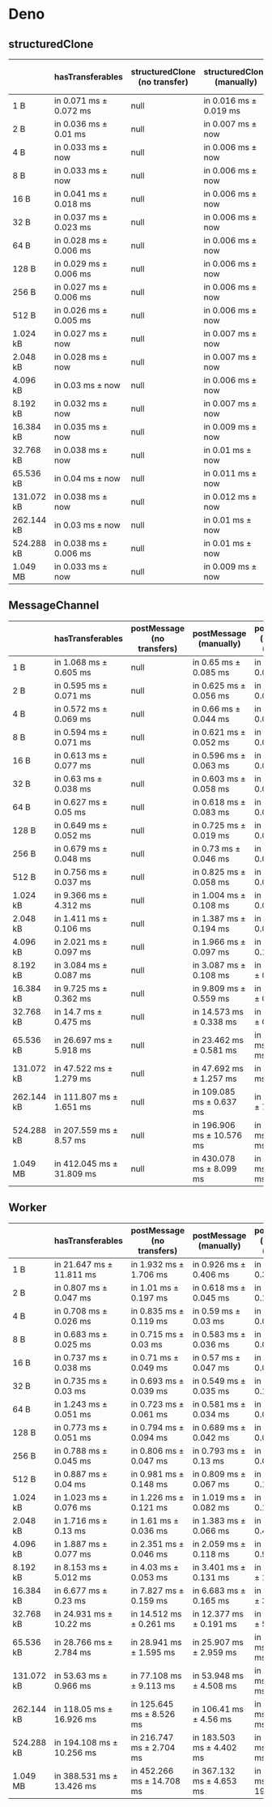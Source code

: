 # Deno

## structuredClone

|            | hasTransferables       | structuredClone (no transfer) | structuredClone (manually) | structuredClone (manually) (transfer) | structuredClone (getTransferables) | structuredClone (getTransferables) (transfer) | structuredClone (getTransferable*) | structuredClone (getTransferable*) (transfer) |
| ---------- | ---------------------- | ----------------------------- | -------------------------- | ------------------------------------- | ---------------------------------- | --------------------------------------------- | ---------------------------------- | --------------------------------------------- |
| 1 B        | in 0.071 ms ± 0.072 ms | null                          | in 0.016 ms ± 0.019 ms     | in 0.498 ms ± 0.162 ms                | in 0.136 ms ± 0.095 ms             | in 0.913 ms ± 0.917 ms                        | in 0.171 ms ± 0.142 ms             | in 0.462 ms ± 0.107 ms                        |
| 2 B        | in 0.036 ms ± 0.01 ms  | null                          | in 0.007 ms ± now          | in 0.365 ms ± 0.052 ms                | in 0.1 ms ± 0.068 ms               | in 0.44 ms ± 0.102 ms                         | in 0.12 ms ± 0.062 ms              | in 0.454 ms ± 0.103 ms                        |
| 4 B        | in 0.033 ms ± now      | null                          | in 0.006 ms ± now          | in 0.363 ms ± 0.071 ms                | in 0.098 ms ± 0.061 ms             | in 0.478 ms ± 0.157 ms                        | in 0.169 ms ± 0.161 ms             | in 0.457 ms ± 0.109 ms                        |
| 8 B        | in 0.033 ms ± now      | null                          | in 0.006 ms ± now          | in 0.379 ms ± 0.088 ms                | in 0.096 ms ± 0.056 ms             | in 0.451 ms ± 0.106 ms                        | in 0.13 ms ± 0.067 ms              | in 0.492 ms ± 0.147 ms                        |
| 16 B       | in 0.041 ms ± 0.018 ms | null                          | in 0.006 ms ± now          | in 0.471 ms ± 0.177 ms                | in 0.165 ms ± 0.143 ms             | in 0.525 ms ± 0.157 ms                        | in 0.121 ms ± 0.052 ms             | in 0.483 ms ± 0.128 ms                        |
| 32 B       | in 0.037 ms ± 0.023 ms | null                          | in 0.006 ms ± now          | in 0.444 ms ± 0.135 ms                | in 0.106 ms ± 0.041 ms             | in 0.512 ms ± 0.157 ms                        | in 0.101 ms ± 0.012 ms             | in 0.467 ms ± 0.083 ms                        |
| 64 B       | in 0.028 ms ± 0.006 ms | null                          | in 0.006 ms ± now          | in 0.396 ms ± 0.088 ms                | in 0.09 ms ± 0.007 ms              | in 0.458 ms ± 0.07 ms                         | in 0.116 ms ± 0.01 ms              | in 0.536 ms ± 0.157 ms                        |
| 128 B      | in 0.029 ms ± 0.006 ms | null                          | in 0.006 ms ± now          | in 0.426 ms ± 0.086 ms                | in 0.11 ms ± 0.011 ms              | in 0.498 ms ± 0.085 ms                        | in 0.135 ms ± 0.012 ms             | in 0.504 ms ± 0.067 ms                        |
| 256 B      | in 0.027 ms ± 0.006 ms | null                          | in 0.006 ms ± now          | in 0.433 ms ± 0.083 ms                | in 0.146 ms ± 0.027 ms             | in 0.521 ms ± 0.098 ms                        | in 0.172 ms ± 0.031 ms             | in 0.548 ms ± 0.102 ms                        |
| 512 B      | in 0.026 ms ± 0.005 ms | null                          | in 0.006 ms ± now          | in 0.519 ms ± 0.094 ms                | in 0.209 ms ± 0.044 ms             | in 0.661 ms ± 0.119 ms                        | in 0.273 ms ± 0.094 ms             | in 0.813 ms ± 0.078 ms                        |
| 1.024 kB   | in 0.027 ms ± now      | null                          | in 0.007 ms ± now          | in 0.647 ms ± 0.111 ms                | in 0.302 ms ± 0.089 ms             | in 0.9 ms ± 0.178 ms                          | in 0.355 ms ± 0.087 ms             | in 0.932 ms ± 0.182 ms                        |
| 2.048 kB   | in 0.028 ms ± now      | null                          | in 0.007 ms ± now          | in 0.932 ms ± 0.107 ms                | in 0.507 ms ± 0.131 ms             | in 1.302 ms ± 0.122 ms                        | in 0.576 ms ± 0.112 ms             | in 1.35 ms ± 0.136 ms                         |
| 4.096 kB   | in 0.03 ms ± now       | null                          | in 0.006 ms ± now          | in 1.541 ms ± 0.104 ms                | in 0.778 ms ± 0.151 ms             | in 2.187 ms ± 0.177 ms                        | in 0.922 ms ± 0.169 ms             | in 2.292 ms ± 0.115 ms                        |
| 8.192 kB   | in 0.032 ms ± now      | null                          | in 0.007 ms ± now          | in 2.669 ms ± 0.084 ms                | in 1.313 ms ± 0.077 ms             | in 3.888 ms ± 0.129 ms                        | in 1.59 ms ± 0.095 ms              | in 4.165 ms ± 0.087 ms                        |
| 16.384 kB  | in 0.035 ms ± now      | null                          | in 0.009 ms ± now          | in 5.936 ms ± 0.05 ms                 | in 2.595 ms ± 0.103 ms             | in 8.488 ms ± 0.182 ms                        | in 3.062 ms ± 0.081 ms             | in 8.917 ms ± 0.107 ms                        |
| 32.768 kB  | in 0.038 ms ± now      | null                          | in 0.01 ms ± now           | in 18.803 ms ± 5.892 ms               | in 4.89 ms ± 0.091 ms              | in 17.607 ms ± 0.835 ms                       | in 5.991 ms ± 0.077 ms             | in 19.04 ms ± 1.237 ms                        |
| 65.536 kB  | in 0.04 ms ± now       | null                          | in 0.011 ms ± now          | in 22.57 ms ± 0.195 ms                | in 9.564 ms ± 0.152 ms             | in 31.979 ms ± 0.438 ms                       | in 11.751 ms ± 0.188 ms            | in 38.242 ms ± 7.465 ms                       |
| 131.072 kB | in 0.038 ms ± now      | null                          | in 0.012 ms ± now          | in 44.882 ms ± 0.421 ms               | in 18.918 ms ± 0.11 ms             | in 63.309 ms ± 0.057 ms                       | in 23.325 ms ± 0.105 ms            | in 75.728 ms ± 15.699 ms                      |
| 262.144 kB | in 0.03 ms ± now       | null                          | in 0.01 ms ± now           | in 113.999 ms ± 2.168 ms              | in 37.513 ms ± 0.109 ms            | in 155.344 ms ± 2.325 ms                      | in 47.473 ms ± 2.389 ms            | in 166.563 ms ± 4.242 ms                      |
| 524.288 kB | in 0.038 ms ± 0.006 ms | null                          | in 0.01 ms ± now           | in 194.721 ms ± 1.654 ms              | in 74.572 ms ± 0.11 ms             | in 273.243 ms ± 2.443 ms                      | in 92.023 ms ± 0.136 ms            | in 292.755 ms ± 2.365 ms                      |
| 1.049 MB   | in 0.033 ms ± now      | null                          | in 0.009 ms ± now          | in 445.448 ms ± 7.279 ms              | in 148.792 ms ± 0.17 ms            | in 562.813 ms ± 23.387 ms                     | in 184.239 ms ± 1.109 ms           | in 618.152 ms ± 22.597 ms                     |

## MessageChannel

|            | hasTransferables          | postMessage (no transfers) | postMessage (manually)    | postMessage (manually) (transfer) | postMessage (getTransferables) | postMessage (getTransferables) (transfer) | postMessage (getTransferable*) | postMessage (getTransferable*) (transfer) |
| ---------- | ------------------------- | -------------------------- | ------------------------- | --------------------------------- | ------------------------------ | ----------------------------------------- | ------------------------------ | ----------------------------------------- |
| 1 B        | in 1.068 ms ± 0.605 ms    | null                       | in 0.65 ms ± 0.085 ms     | in 1.169 ms ± 0.094 ms            | in 0.964 ms ± 0.164 ms         | in 1.216 ms ± 0.052 ms                    | in 14.845 ms ± 11.461 ms       | in 1.195 ms ± 0.09 ms                     |
| 2 B        | in 0.595 ms ± 0.071 ms    | null                       | in 0.625 ms ± 0.056 ms    | in 1.16 ms ± 0.031 ms             | in 0.787 ms ± 0.067 ms         | in 1.092 ms ± 0.071 ms                    | in 0.812 ms ± 0.044 ms         | in 1.077 ms ± 0.091 ms                    |
| 4 B        | in 0.572 ms ± 0.069 ms    | null                       | in 0.66 ms ± 0.044 ms     | in 1.092 ms ± 0.031 ms            | in 0.855 ms ± 0.173 ms         | in 1.031 ms ± 0.091 ms                    | in 0.766 ms ± 0.045 ms         | in 1.079 ms ± 0.057 ms                    |
| 8 B        | in 0.594 ms ± 0.071 ms    | null                       | in 0.621 ms ± 0.052 ms    | in 1.021 ms ± 0.056 ms            | in 0.802 ms ± 0.073 ms         | in 1.002 ms ± 0.052 ms                    | in 0.811 ms ± 0.089 ms         | in 1.13 ms ± 0.067 ms                     |
| 16 B       | in 0.613 ms ± 0.077 ms    | null                       | in 0.596 ms ± 0.063 ms    | in 1.071 ms ± 0.03 ms             | in 0.802 ms ± 0.09 ms          | in 1.008 ms ± 0.068 ms                    | in 0.739 ms ± 0.055 ms         | in 1.24 ms ± 0.164 ms                     |
| 32 B       | in 0.63 ms ± 0.038 ms     | null                       | in 0.603 ms ± 0.058 ms    | in 1.11 ms ± 0.039 ms             | in 0.818 ms ± 0.146 ms         | in 1.028 ms ± 0.063 ms                    | in 0.825 ms ± 0.075 ms         | in 1.226 ms ± 0.186 ms                    |
| 64 B       | in 0.627 ms ± 0.05 ms     | null                       | in 0.618 ms ± 0.083 ms    | in 1.151 ms ± 0.027 ms            | in 0.799 ms ± 0.097 ms         | in 1.08 ms ± 0.041 ms                     | in 0.862 ms ± 0.096 ms         | in 1.216 ms ± 0.077 ms                    |
| 128 B      | in 0.649 ms ± 0.052 ms    | null                       | in 0.725 ms ± 0.019 ms    | in 1.244 ms ± 0.032 ms            | in 0.903 ms ± 0.201 ms         | in 1.228 ms ± 0.084 ms                    | in 0.901 ms ± 0.205 ms         | in 1.312 ms ± 0.081 ms                    |
| 256 B      | in 0.679 ms ± 0.048 ms    | null                       | in 0.73 ms ± 0.046 ms     | in 1.402 ms ± 0.034 ms            | in 0.92 ms ± 0.116 ms          | in 1.461 ms ± 0.064 ms                    | in 1.009 ms ± 0.291 ms         | in 1.52 ms ± 0.133 ms                     |
| 512 B      | in 0.756 ms ± 0.037 ms    | null                       | in 0.825 ms ± 0.058 ms    | in 1.873 ms ± 0.028 ms            | in 1.062 ms ± 0.231 ms         | in 1.93 ms ± 0.074 ms                     | in 1.23 ms ± 0.449 ms          | in 1.986 ms ± 0.109 ms                    |
| 1.024 kB   | in 9.366 ms ± 4.312 ms    | null                       | in 1.004 ms ± 0.108 ms    | in 2.765 ms ± 0.058 ms            | in 1.171 ms ± 0.055 ms         | in 2.887 ms ± 0.068 ms                    | in 1.303 ms ± 0.128 ms         | in 2.966 ms ± 0.129 ms                    |
| 2.048 kB   | in 1.411 ms ± 0.106 ms    | null                       | in 1.387 ms ± 0.194 ms    | in 4.453 ms ± 0.039 ms            | in 1.647 ms ± 0.045 ms         | in 4.73 ms ± 0.057 ms                     | in 1.705 ms ± 0.045 ms         | in 4.898 ms ± 0.159 ms                    |
| 4.096 kB   | in 2.021 ms ± 0.097 ms    | null                       | in 1.966 ms ± 0.097 ms    | in 8.866 ms ± 0.146 ms            | in 2.592 ms ± 0.043 ms         | in 9.41 ms ± 0.08 ms                      | in 2.757 ms ± 0.04 ms          | in 10.219 ms ± 0.344 ms                   |
| 8.192 kB   | in 3.084 ms ± 0.087 ms    | null                       | in 3.087 ms ± 0.108 ms    | in 14.934 ms ± 0.303 ms           | in 4.506 ms ± 0.095 ms         | in 16.698 ms ± 0.152 ms                   | in 4.77 ms ± 0.087 ms          | in 16.733 ms ± 0.457 ms                   |
| 16.384 kB  | in 9.725 ms ± 0.362 ms    | null                       | in 9.809 ms ± 0.559 ms    | in 36.074 ms ± 0.782 ms           | in 12.139 ms ± 0.379 ms        | in 38.211 ms ± 0.682 ms                   | in 12.588 ms ± 0.353 ms        | in 38.268 ms ± 0.372 ms                   |
| 32.768 kB  | in 14.7 ms ± 0.475 ms     | null                       | in 14.573 ms ± 0.338 ms   | in 62.387 ms ± 0.407 ms           | in 18.948 ms ± 0.605 ms        | in 69.042 ms ± 4.82 ms                    | in 19.98 ms ± 0.428 ms         | in 67.352 ms ± 0.387 ms                   |
| 65.536 kB  | in 26.697 ms ± 5.918 ms   | null                       | in 23.462 ms ± 0.581 ms   | in 125.632 ms ± 0.646 ms          | in 32.216 ms ± 0.217 ms        | in 134.631 ms ± 1.658 ms                  | in 34.305 ms ± 0.406 ms        | in 140.301 ms ± 6.928 ms                  |
| 131.072 kB | in 47.522 ms ± 1.279 ms   | null                       | in 47.692 ms ± 1.257 ms   | in 252.321 ms ± 1.07 ms           | in 64.703 ms ± 0.474 ms        | in 276.196 ms ± 10.323 ms                 | in 68.073 ms ± 0.987 ms        | in 275.148 ms ± 5.574 ms                  |
| 262.144 kB | in 111.807 ms ± 1.651 ms  | null                       | in 109.085 ms ± 0.637 ms  | in 550.29 ms ± 7.288 ms           | in 148.693 ms ± 1.449 ms       | in 587.526 ms ± 3.302 ms                  | in 158.318 ms ± 1.51 ms        | in 603.076 ms ± 8.289 ms                  |
| 524.288 kB | in 207.559 ms ± 8.57 ms   | null                       | in 196.906 ms ± 10.576 ms | in 1,053.139 ms ± 20.845 ms       | in 288.011 ms ± 7.873 ms       | in 1,138.835 ms ± 3.471 ms                | in 305.73 ms ± 5.181 ms        | in 1,156.148 ms ± 5.289 ms                |
| 1.049 MB   | in 412.045 ms ± 31.809 ms | null                       | in 430.078 ms ± 8.099 ms  | in 2,055.046 ms ± 7.486 ms        | in 562.834 ms ± 1.2 ms         | in 2,184.499 ms ± 22.431 ms               | in 585.017 ms ± 26.221 ms      | in 2,184.581 ms ± 11.724 ms               |

## Worker

|            | hasTransferables          | postMessage (no transfers) | postMessage (manually)   | postMessage (manually) (transfer) | postMessage (getTransferables) | postMessage (getTransferables) (transfer) | postMessage (getTransferable*) | postMessage (getTransferable*) (transfer) |
| ---------- | ------------------------- | -------------------------- | ------------------------ | --------------------------------- | ------------------------------ | ----------------------------------------- | ------------------------------ | ----------------------------------------- |
| 1 B        | in 21.647 ms ± 11.811 ms  | in 1.932 ms ± 1.706 ms     | in 0.926 ms ± 0.406 ms   | in 6.225 ms ± 0.354 ms            | in 10.109 ms ± 4.556 ms        | in 6.598 ms ± 0.71 ms                     | in 18.195 ms ± 11.309 ms       | in 5.502 ms ± 2.113 ms                    |
| 2 B        | in 0.807 ms ± 0.047 ms    | in 1.01 ms ± 0.197 ms      | in 0.618 ms ± 0.045 ms   | in 1.376 ms ± 0.11 ms             | in 1.015 ms ± 0.08 ms          | in 1.324 ms ± 0.144 ms                    | in 0.977 ms ± 0.051 ms         | in 1.204 ms ± 0.064 ms                    |
| 4 B        | in 0.708 ms ± 0.026 ms    | in 0.835 ms ± 0.119 ms     | in 0.59 ms ± 0.03 ms     | in 1.154 ms ± 0.04 ms             | in 0.948 ms ± 0.049 ms         | in 1.212 ms ± 0.088 ms                    | in 0.946 ms ± 0.076 ms         | in 1.26 ms ± 0.113 ms                     |
| 8 B        | in 0.683 ms ± 0.025 ms    | in 0.715 ms ± 0.03 ms      | in 0.583 ms ± 0.036 ms   | in 1.114 ms ± 0.071 ms            | in 1.069 ms ± 0.085 ms         | in 1.193 ms ± 0.1 ms                      | in 0.884 ms ± 0.028 ms         | in 1.127 ms ± 0.069 ms                    |
| 16 B       | in 0.737 ms ± 0.038 ms    | in 0.71 ms ± 0.049 ms      | in 0.57 ms ± 0.047 ms    | in 1.123 ms ± 0.065 ms            | in 0.986 ms ± 0.048 ms         | in 1.168 ms ± 0.122 ms                    | in 0.869 ms ± 0.043 ms         | in 1.144 ms ± 0.054 ms                    |
| 32 B       | in 0.735 ms ± 0.03 ms     | in 0.693 ms ± 0.039 ms     | in 0.549 ms ± 0.035 ms   | in 1.248 ms ± 0.12 ms             | in 1.368 ms ± 0.046 ms         | in 1.162 ms ± 0.057 ms                    | in 0.938 ms ± 0.074 ms         | in 1.24 ms ± 0.07 ms                      |
| 64 B       | in 1.243 ms ± 0.051 ms    | in 0.723 ms ± 0.061 ms     | in 0.581 ms ± 0.034 ms   | in 1.25 ms ± 0.075 ms             | in 1.074 ms ± 0.037 ms         | in 1.241 ms ± 0.108 ms                    | in 0.969 ms ± 0.082 ms         | in 1.296 ms ± 0.058 ms                    |
| 128 B      | in 0.773 ms ± 0.051 ms    | in 0.794 ms ± 0.094 ms     | in 0.689 ms ± 0.042 ms   | in 1.372 ms ± 0.07 ms             | in 1.349 ms ± 0.076 ms         | in 1.454 ms ± 0.136 ms                    | in 1.165 ms ± 0.174 ms         | in 1.528 ms ± 0.096 ms                    |
| 256 B      | in 0.788 ms ± 0.045 ms    | in 0.806 ms ± 0.047 ms     | in 0.793 ms ± 0.13 ms    | in 1.609 ms ± 0.083 ms            | in 1.684 ms ± 0.23 ms          | in 1.887 ms ± 0.237 ms                    | in 1.647 ms ± 0.275 ms         | in 2.012 ms ± 0.179 ms                    |
| 512 B      | in 0.887 ms ± 0.04 ms     | in 0.981 ms ± 0.148 ms     | in 0.809 ms ± 0.067 ms   | in 2.077 ms ± 0.166 ms            | in 1.15 ms ± 0.146 ms          | in 2.219 ms ± 0.152 ms                    | in 1.925 ms ± 0.341 ms         | in 2.427 ms ± 0.15 ms                     |
| 1.024 kB   | in 1.023 ms ± 0.076 ms    | in 1.226 ms ± 0.121 ms     | in 1.019 ms ± 0.082 ms   | in 3.97 ms ± 0.106 ms             | in 1.131 ms ± 0.054 ms         | in 3.105 ms ± 0.099 ms                    | in 1.76 ms ± 0.733 ms          | in 3.287 ms ± 0.112 ms                    |
| 2.048 kB   | in 1.716 ms ± 0.13 ms     | in 1.61 ms ± 0.036 ms      | in 1.383 ms ± 0.066 ms   | in 5.068 ms ± 0.401 ms            | in 1.632 ms ± 0.065 ms         | in 5.01 ms ± 0.093 ms                     | in 1.867 ms ± 0.346 ms         | in 5.187 ms ± 0.125 ms                    |
| 4.096 kB   | in 1.887 ms ± 0.077 ms    | in 2.351 ms ± 0.046 ms     | in 2.059 ms ± 0.118 ms   | in 8.896 ms ± 0.95 ms             | in 3.122 ms ± 0.133 ms         | in 8.922 ms ± 0.186 ms                    | in 3.215 ms ± 0.116 ms         | in 9.076 ms ± 0.14 ms                     |
| 8.192 kB   | in 8.153 ms ± 5.012 ms    | in 4.03 ms ± 0.053 ms      | in 3.401 ms ± 0.131 ms   | in 16.228 ms ± 1.805 ms           | in 5.274 ms ± 0.177 ms         | in 16.75 ms ± 0.315 ms                    | in 5.532 ms ± 0.172 ms         | in 16.758 ms ± 0.206 ms                   |
| 16.384 kB  | in 6.677 ms ± 0.23 ms     | in 7.827 ms ± 0.159 ms     | in 6.683 ms ± 0.165 ms   | in 37.787 ms ± 3.105 ms           | in 10.95 ms ± 0.301 ms         | in 38.409 ms ± 0.567 ms                   | in 11.511 ms ± 0.197 ms        | in 39.047 ms ± 0.536 ms                   |
| 32.768 kB  | in 24.931 ms ± 10.22 ms   | in 14.512 ms ± 0.261 ms    | in 12.377 ms ± 0.191 ms  | in 68.233 ms ± 5.71 ms            | in 22.824 ms ± 0.513 ms        | in 69.186 ms ± 0.132 ms                   | in 23.85 ms ± 1.132 ms         | in 70.137 ms ± 0.638 ms                   |
| 65.536 kB  | in 28.766 ms ± 2.784 ms   | in 28.941 ms ± 1.595 ms    | in 25.907 ms ± 2.959 ms  | in 131.562 ms ± 10.662 ms         | in 36.906 ms ± 1.317 ms        | in 141.545 ms ± 10.424 ms                 | in 39.167 ms ± 1.65 ms         | in 135.852 ms ± 1.407 ms                  |
| 131.072 kB | in 53.63 ms ± 0.966 ms    | in 77.108 ms ± 9.113 ms    | in 53.948 ms ± 4.508 ms  | in 262.337 ms ± 26.215 ms         | in 69.152 ms ± 0.785 ms        | in 263.295 ms ± 1.02 ms                   | in 74.877 ms ± 2.353 ms        | in 270.169 ms ± 6.858 ms                  |
| 262.144 kB | in 118.05 ms ± 16.926 ms  | in 125.645 ms ± 8.526 ms   | in 106.41 ms ± 4.56 ms   | in 570.181 ms ± 42.656 ms         | in 142.813 ms ± 5.946 ms       | in 581.723 ms ± 12.878 ms                 | in 165.576 ms ± 9.969 ms       | in 593.805 ms ± 4.209 ms                  |
| 524.288 kB | in 194.108 ms ± 10.256 ms | in 216.747 ms ± 2.704 ms   | in 183.503 ms ± 4.402 ms | in 1,097.444 ms ± 91.759 ms       | in 259.123 ms ± 7.69 ms        | in 1,132.735 ms ± 8.877 ms                | in 281.589 ms ± 8.036 ms       | in 1,171.182 ms ± 25.583 ms               |
| 1.049 MB   | in 388.531 ms ± 13.426 ms | in 452.266 ms ± 14.708 ms  | in 367.132 ms ± 4.653 ms | in 2,123.417 ms ± 190.553 ms      | in 519.033 ms ± 7.101 ms       | in 2,116.5 ms ± 11.215 ms                 | in 576.033 ms ± 26.447 ms      | in 2,169.941 ms ± 37.305 ms               |
